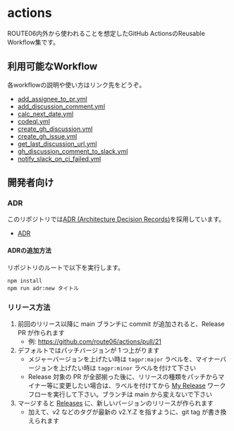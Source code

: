 # actions

ROUTE06内外から使われることを想定したGitHub ActionsのReusable Workflow集です。

## 利用可能なWorkflow

各workflowの説明や使い方はリンク先をどうぞ。

<!-- アルファベット順にソートする -->

* [add_assignee_to_pr.yml](./.github/workflows/add_assignee_to_pr.yml)
* [add_discussion_comment.yml](./.github/workflows/add_discussion_comment.yml)
* [calc_next_date.yml](./.github/workflows/calc_next_date.yml)
* [codeql.yml](./.github/workflows/codeql.yml)
* [create_gh_discussion.yml](./.github/workflows/create_gh_discussion.yml)
* [create_gh_issue.yml](./.github/workflows/create_gh_issue.yml)
* [get_last_discussion_url.yml](./.github/workflows/get_last_discussion_url.yml)
* [gh_discussion_comment_to_slack.yml](./.github/workflows/gh_discussion_comment_to_slack.yml)
* [notify_slack_on_ci_failed.yml](./.github/workflows/notify_slack_on_ci_failed.yml)

## 開発者向け

### ADR

このリポジトリでは[ADR (Architecture Decision Records)](https://adr.github.io/)を採用しています。

* [ADR](./docs/adr)

#### ADRの追加方法

リポジトリのルートで以下を実行します。

```
npm install
npm run adr:new タイトル
```

### リリース方法

1. 前回のリリース以降に main ブランチに commit が追加されると、Release PR が作られます
    * 例: https://github.com/route06/actions/pull/21
1. デフォルトではパッチバージョンが 1 つ上がります
    * メジャーバージョンを上げたい時は `tagpr:major` ラベルを、マイナーバージョンを上げたい時は `tagpr:minor` ラベルを付けて下さい
    * Release 対象の PR が全部揃った後に、リリースの種類をパッチからマイナー等に変更したい場合は、ラベルを付けてから [My Release](https://github.com/route06/actions/actions/workflows/my_release.yml) ワークフローを実行して下さい。ブランチは main から変えないで下さい
1. マージすると [Releases](https://github.com/route06/actions/releases) に、新しいバージョンのリリースが作られます
    * 加えて、v2 などのタグが最新の v2.Y.Z を指すように、git tag が書き換えられます
